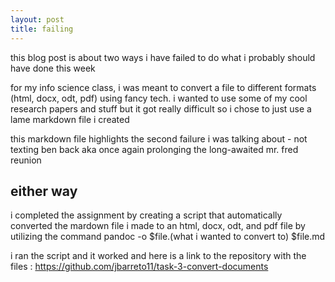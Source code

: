 ```yaml
---
layout: post
title: failing
---
```


this blog post is about two ways i have failed to do what i probably should have done this week

for my info science class, i was meant to convert a file to different formats (html, docx, odt, pdf) using fancy tech. i wanted to use some of my cool research papers and stuff but it got really difficult so i chose to just use a lame markdown file i created

this markdown file highlights the second failure i was talking about - not texting ben back aka once again prolonging the long-awaited mr. fred reunion

## either way

i completed the assignment by creating a script that automatically converted the mardown file i made to an html, docx, odt, and pdf file by utilizing the command pandoc -o $file.(what i wanted to convert to) $file.md

i ran the script and it worked and here is a link to the repository with the files : https://github.com/jbarreto11/task-3-convert-documents